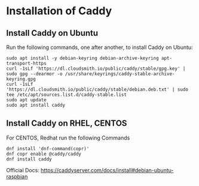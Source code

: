 # Installation of Caddy
## Install Caddy on Ubuntu
Run the following commands, one after another, to install Caddy on Ubuntu:
```
sudo apt install -y debian-keyring debian-archive-keyring apt-transport-https
curl -1sLf 'https://dl.cloudsmith.io/public/caddy/stable/gpg.key' | sudo gpg --dearmor -o /usr/share/keyrings/caddy-stable-archive-keyring.gpg
curl -1sLf 'https://dl.cloudsmith.io/public/caddy/stable/debian.deb.txt' | sudo tee /etc/apt/sources.list.d/caddy-stable.list
sudo apt update
sudo apt install caddy
```
## Install Caddy on RHEL, CENTOS
For CENTOS, Redhat run the following Commands
```
dnf install 'dnf-command(copr)'
dnf copr enable @caddy/caddy
dnf install caddy
```

Official Docs: https://caddyserver.com/docs/install#debian-ubuntu-raspbian
